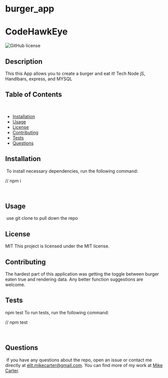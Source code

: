 # burger_app
  
  # CodeHawkEye
![GitHub license](https://img.shields.io/badge/license-MIT-blue.svg)
​
## Description
This this App allows you to create a burger and eat it! Tech Node jS, Handlbars, express, and MYSQL
​
## Table of Contents 
​
* [Installation](#installation)
​
* [Usage](#usage)
​
* [License](#license)
​
* [Contributing](#contributing)
​
* [Tests](#tests)
​
* [Questions](#questions)
​
## Installation
​
To install necessary dependencies, run the following command:
​
 
// npm i
 
​
## Usage
​
use git clone to pull down the repo 
​
## License
​​MIT
This project is licensed under the MIT license.
  
## Contributing
​​The hardest part of this application was getting the toggle between burger eaten true and rendering data.
Any better function suggestions are welcome.
​
## Tests
​​npm test
To run tests, run the following command:
​
 
// npm test
 
​
## Questions
​
If you have any questions about the repo, open an issue or contact me directly at elit.mikecarter@gmail.com. You can find more of my work at [Mike Carter](https://github.com/codehawkeye).
